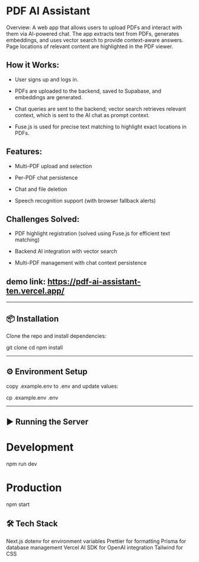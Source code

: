 # PDF AI Assistant

Overview:
A web app that allows users to upload PDFs and interact with them via AI-powered chat. The app extracts text from PDFs, generates embeddings, and uses vector search to provide context-aware answers. Page locations of relevant content are highlighted in the PDF viewer.

## How it Works:

- User signs up and logs in.

- PDFs are uploaded to the backend, saved to Supabase, and embeddings are generated.

- Chat queries are sent to the backend; vector search retrieves relevant context, which is sent to the AI chat as prompt context.

- Fuse.js is used for precise text matching to highlight exact locations in PDFs.

## Features:

- Multi-PDF upload and selection

- Per-PDF chat persistence

- Chat and file deletion

- Speech recognition support (with browser fallback alerts)

## Challenges Solved:

- PDF highlight registration (solved using Fuse.js for efficient text matching)

- Backend AI integration with vector search

- Multi-PDF management with chat context persistence

## demo link: https://pdf-ai-assistant-ten.vercel.app/

---

## 📦 Installation

Clone the repo and install dependencies:

git clone <your-repo-url>
cd <your-repo-url>
npm install

---

## ⚙️ Environment Setup

copy .example.env to .env and update values:

cp .example.env .env

---

## ▶️ Running the Server

# Development

npm run dev

# Production

npm start

## 🛠 Tech Stack

Next.js
dotenv for environment variables
Prettier for formatting
Prisma for database management
Vercel AI SDK for OpenAI integration
Tailwind for CSS
